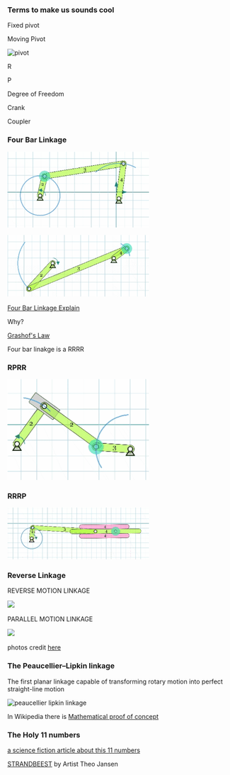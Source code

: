 ### **Terms to make us sounds cool**

Fixed pivot

Moving Pivot

![pivot](http://wiki.dtonline.org/images/2/2f/FourBarChain.png)

R

P

Degree of Freedom

Crank

Coupler


### **Four Bar Linkage**

![full revolution 4 bar](images/linkage/fourbarfull.gif)

![not full revolution 4 bar](images/linkage/fourbarnotfull.gif)

[Four Bar Linkage Explain](https://youtu.be/Vh8r_Cpfb8Q)

Why?

[Grashof's Law](https://youtu.be/h8bz4ni6mdY)

Four bar linakge is a RRRR

### RPRR

![RPRR](images/linkage/RPRR.gif)

### RRRP

![RRRP](images/linkage/RRRP.gif)

### **Reverse Linkage**

REVERSE MOTION LINKAGE

![](https://technologystudent.com/cams/linkag1a.gif)


PARALLEL MOTION LINKAGE

![](https://technologystudent.com/cams/linkag2a.gif)

photos credit [here](https://technologystudent.com/cams/link1.htm)

### **The Peaucellier–Lipkin linkage**

The first planar linkage capable of transforming rotary motion into perfect straight-line motion

![peaucellier lipkin linkage](images/peaucellier–lipkin-linkage.gif)

In Wikipedia there is [Mathematical proof of concept](https://en.wikipedia.org/wiki/Peaucellier%E2%80%93Lipkin_linkage)


### **The Holy 11 numbers**

[a science fiction article about this 11 numbers](https://clarkesworldmagazine.com/theodoridou_02_14/)

[STRANDBEEST](https://youtu.be/LewVEF2B_pM) by Artist Theo Jansen


